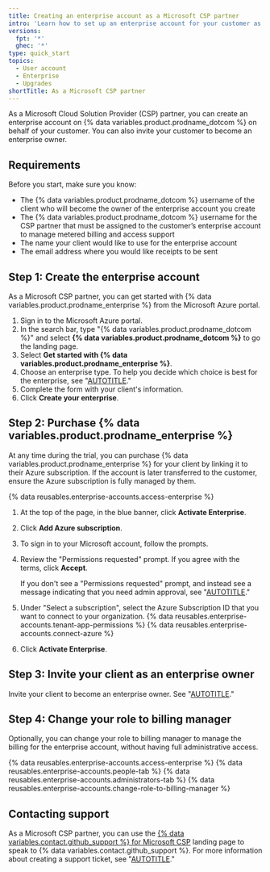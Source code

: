 ```yaml
---
title: Creating an enterprise account as a Microsoft CSP partner
intro: 'Learn how to set up an enterprise account for your customer as a Microsoft Cloud Solution Provider partner.'
versions:
  fpt: '*'
  ghec: '*'
type: quick_start
topics:
  - User account
  - Enterprise
  - Upgrades
shortTitle: As a Microsoft CSP partner
---
```


As a Microsoft Cloud Solution Provider (CSP) partner, you can create an enterprise account on {% data variables.product.prodname_dotcom %} on behalf of your customer. You can also invite your customer to become an enterprise owner.

## Requirements

Before you start, make sure you know:
* The {% data variables.product.prodname_dotcom %} username of the client who will become the owner of the enterprise account you create
* The {% data variables.product.prodname_dotcom %} username for the CSP partner that must be assigned to the customer’s enterprise account to manage metered billing and access support
* The name your client would like to use for the enterprise account
* The email address where you would like receipts to be sent

## Step 1: Create the enterprise account

As a Microsoft CSP partner, you can get started with {% data variables.product.prodname_enterprise %} from the Microsoft Azure portal.

1. Sign in to the Microsoft Azure portal.
1. In the search bar, type "{% data variables.product.prodname_dotcom %}" and select **{% data variables.product.prodname_dotcom %}** to go the landing page.
1. Select **Get started with {% data variables.product.prodname_enterprise %}**.
1. Choose an enterprise type. To help you decide which choice is best for the enterprise, see "[AUTOTITLE](/admin/identity-and-access-management/understanding-iam-for-enterprises/choosing-an-enterprise-type-for-github-enterprise-cloud)."
1. Complete the form with your client's information.
1. Click **Create your enterprise**.

## Step 2: Purchase {% data variables.product.prodname_enterprise %}

At any time during the trial, you can purchase {% data variables.product.prodname_enterprise %} for your client by linking it to their Azure subscription. If the account is later transferred to the customer, ensure the Azure subscription is fully managed by them.

{% data reusables.enterprise-accounts.access-enterprise %}
1. At the top of the page, in the blue banner, click **Activate Enterprise**.
1. Click **Add Azure subscription**.
1. To sign in to your Microsoft account, follow the prompts.
1. Review the "Permissions requested" prompt. If you agree with the terms, click **Accept**.

   If you don't see a "Permissions requested" prompt, and instead see a message indicating that you need admin approval, see "[AUTOTITLE](/billing/managing-the-plan-for-your-github-account/connecting-an-azure-subscription#message-need-admin-approval)."

1. Under "Select a subscription", select the Azure Subscription ID that you want to connect to your organization. {% data reusables.enterprise-accounts.tenant-app-permissions %}
   {% data reusables.enterprise-accounts.connect-azure %}

1. Click **Activate Enterprise**.

## Step 3: Invite your client as an enterprise owner

Invite your client to become an enterprise owner. See "[AUTOTITLE](/enterprise-cloud@latest/admin/user-management/managing-users-in-your-enterprise/inviting-people-to-manage-your-enterprise#inviting-an-enterprise-administrator-to-your-enterprise-account)."

## Step 4: Change your role to billing manager

Optionally, you can change your role to billing manager to manage the billing for the enterprise account, without having full administrative access.

{% data reusables.enterprise-accounts.access-enterprise %}
{% data reusables.enterprise-accounts.people-tab %}
{% data reusables.enterprise-accounts.administrators-tab %}
{% data reusables.enterprise-accounts.change-role-to-billing-manager %}

## Contacting support

As a Microsoft CSP partner, you can use the [{% data variables.contact.github_support %} for Microsoft CSP](https://support.github.com/contact?tags=partner-microsoft-csp) landing page to speak to {% data variables.contact.github_support %}. For more information about creating a support ticket, see "[AUTOTITLE](/support/contacting-github-support/creating-a-support-ticket)."
